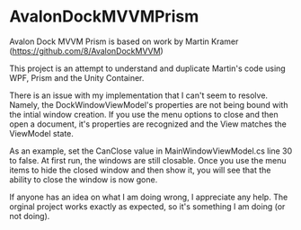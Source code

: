 # AvalonDockMVVMPrism
Avalon Dock MVVM Prism is based on work by Martin Kramer (https://github.com/8/AvalonDockMVVM)

This project is an attempt to understand and duplicate Martin's code using WPF, Prism and the Unity Container.

There is an issue with my implementation that I can't seem to resolve.  Namely, the DockWindowViewModel's properties are not being bound with the intial window creation.  If you use the menu options to close and then open a document, it's properties are recognized and the View matches the ViewModel state.

As an example, set the CanClose value in MainWindowViewModel.cs line 30 to false.  At first run, the windows are still closable.  Once you use the menu items to hide the closed window and then show it, you will see that the ability to close the window is now gone.

If anyone has an idea on what I am doing wrong, I appreciate any help.  The orginal project works exactly as expected, so it's something I am doing (or not doing). 